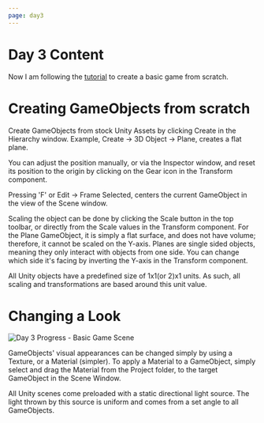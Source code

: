 ```yaml
---
page: day3
---
```


# Day 3 Content

Now I am following the [tutorial](https://unity3d.com/learn/tutorials/s/roll-ball-tutorial) to create a basic game from scratch.

# Creating GameObjects from scratch

Create GameObjects from stock Unity Assets by clicking Create in the Hierarchy window. Example, Create -> 3D Object -> Plane, creates a flat plane.

You can adjust the position manually, or via the Inspector window, and reset its position to the origin by clicking on the Gear icon in the Transform component.

Pressing 'F' or Edit -> Frame Selected, centers the current GameObject in the view of the Scene window.

Scaling the object can be done by clicking the Scale button in the top toolbar, or directly from the Scale values in the Transform component. For the Plane GameObject, it is simply a flat surface, and does not have volume; therefore, it cannot be scaled on the Y-axis. Planes are single sided objects, meaning they only interact with objects from one side. You can change which side it's facing by inverting the Y-axis in the Transform component.

All Unity objects have a predefined size of 1x1(or 2)x1 units. As such, all scaling and transformations are based around this unit value.

# Changing a Look

![Day 3 Progress - Basic Game Scene](/30days-unity2d/images/Day3_1.jpg)

GameObjects' visual appearances can be changed simply by using a Texture, or a Material (simpler). To apply a Material to a GameObject, simply select and drag the Material from the Project folder, to the target GameObject in the Scene Window.

All Unity scenes come preloaded with a static directional light source. The light thrown by this source is uniform and comes from a set angle to all GameObjects.

